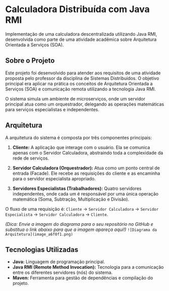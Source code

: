 # Calculadora Distribuída com Java RMI

Implementação de uma calculadora descentralizada utilizando Java RMI, desenvolvida como parte de uma atividade acadêmica sobre Arquitetura Orientada a Serviços (SOA).

## Sobre o Projeto

Este projeto foi desenvolvido para atender aos requisitos de uma atividade proposta pelo professor da disciplina de Sistemas Distribuídos. O objetivo principal era aplicar na prática os conceitos de Arquitetura Orientada a Serviços (SOA) e comunicação remota utilizando a tecnologia Java RMI.

O sistema simula um ambiente de microserviços, onde um servidor principal atua como um orquestrador, delegando as operações matemáticas para serviços especialistas e independentes.

## Arquitetura

A arquitetura do sistema é composta por três componentes principais:

1.  **Cliente:** A aplicação que interage com o usuário. Ela se comunica apenas com o Servidor Calculadora, abstraindo toda a complexidade da rede de serviços.

2.  **Servidor Calculadora (Orquestrador):** Atua como um ponto central de entrada (Facade). Ele recebe as requisições do cliente e as encaminha para o servidor especialista apropriado.

3.  **Servidores Especialistas (Trabalhadores):** Quatro servidores independentes, onde cada um é responsável por uma única operação matemática (Soma, Subtração, Multiplicação e Divisão).

O fluxo de uma requisição é: `Cliente` → `Servidor Calculadora` → `Servidor Especialista` → `Servidor Calculadora` → `Cliente`.

*(Dica: Envie a imagem do diagrama para o seu repositório no GitHub e substitua o link abaixo para que a imagem apareça aqui!)*
`![Diagrama da Arquitetura](image_a6f0f1.png)`

## Tecnologias Utilizadas

* **Java:** Linguagem de programação principal.
* **Java RMI (Remote Method Invocation):** Tecnologia para a comunicação entre os diferentes servidores (nós) do sistema.
* **Maven:** Ferramenta para gestão de dependências e compilação do projeto.

